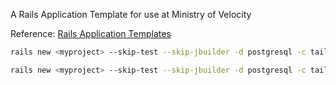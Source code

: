 A Rails Application Template for use at Ministry of Velocity

Reference: [Rails Application Templates](https://guides.rubyonrails.org/rails_application_templates.html)


```bash
rails new <myproject> --skip-test --skip-jbuilder -d postgresql -c tailwind -m ./template.rb
```

```bash
rails new <myproject> --skip-test --skip-jbuilder -d postgresql -c tailwind -m 'https://raw.githubusercontent.com/jparr/minifast-rails/main/template.rb'
```